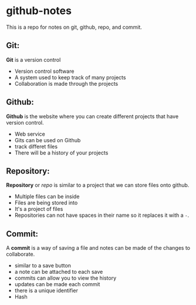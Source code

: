 # github-notes
This is a repo for notes on git, github, repo, and commit.
## Git:
**Git** is a version control
 * Version control software
 * A system used to keep track of many projects
 * Collaboration is made through the projects

## Github:
**Github** is the website where you can create different projects that have version control.
 * Web service
 * Gits can be used on Github
 * track differet files
 * There will be a history of your projects
## Repository:
**Repository** or _repo_ is similar to a project that we can store files onto github. 
 * Multiple files can be inside
 * Files are being stored into
 * It's a project of files
 * Repositories can not have spaces in their name so it replaces it with a `-`.
## Commit:
A **commit** is a way of saving a file and notes can be made of the changes to collaborate. 
 * similar to a save button
 * a note can be attached to each save
 * commits can allow you to view the history
 * updates can be made each commit
 * there is a unique identifier
 * Hash
